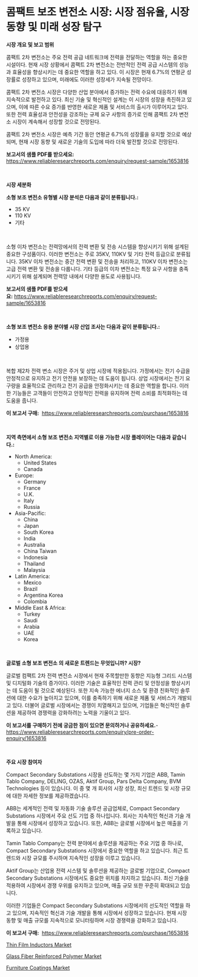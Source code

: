 <p><h1>콤팩트 보조 변전소 시장: 시장 점유율, 시장 동향 및 미래 성장 탐구</h1></p><p><strong>시장 개요 및 보고 범위</strong></p>
<p><p>콤팩트 2차 변전소는 주요 전력 공급 네트워크에 전력을 전달하는 역할을 하는 중요한 시설이다. 현재 시장 상황에서 콤팩트 2차 변전소는 전반적인 전력 공급 시스템의 성능과 효율성을 향상시키는 데 중요한 역할을 하고 있다. 이 시장은 현재 6.7%의 연평균 성장률로 성장하고 있으며, 미래에도 이러한 성장세가 지속될 전망이다. </p><p>콤팩트 2차 변전소 시장은 다양한 산업 분야에서 증가하는 전력 수요에 대응하기 위해 지속적으로 발전하고 있다. 최신 기술 및 혁신적인 설계는 이 시장의 성장을 촉진하고 있으며, 이에 따른 수요 증가를 반영한 새로운 제품 및 서비스의 출시가 이루어지고 있다. 또한 전력 효율성과 안전성을 강조하는 규제 요구 사항의 증가로 인해 콤팩트 2차 변전소 시장이 계속해서 성장할 것으로 전망된다.</p><p>콤팩트 2차 변전소 시장은 예측 기간 동안 연평균 6.7%의 성장률을 유지할 것으로 예상되며, 현재 시장 동향 및 새로운 기술의 도입에 따라 더욱 발전할 것으로 전망된다.</p></p>
<p><strong>보고서의 샘플 PDF를 받으세요:</strong> <a href="https://www.reliableresearchreports.com/enquiry/request-sample/1653816">https://www.reliableresearchreports.com/enquiry/request-sample/1653816</a></p>
<p>&nbsp;</p>
<p><strong>시장 세분화</strong></p>
<p><strong>소형 보조 변전소 유형별 시장 분석은 다음과 같이 분류됩니다.:</strong></p>
<p><ul><li>35 KV</li><li>110 KV</li><li>기타</li></ul></p>
<p>&nbsp;</p>
<p><p>소형 이차 변전소는 전력망에서의 전력 변환 및 전송 시스템을 향상시키기 위해 설계된 중요한 구성품이다. 이러한 변전소는 주로 35KV, 110KV 및 기타 전력 등급으로 분류됩니다. 35KV 이차 변전소는 중간 전력 변환 및 전송을 처리하고, 110KV 이차 변전소는 고급 전력 변환 및 전송을 다룹니다. 기타 등급의 이차 변전소는 특정 요구 사항을 충족시키기 위해 설계되며 전력망 내에서 다양한 용도로 사용됩니다.</p></p>
<p><strong>보고서의 샘플 PDF를 받으세요:</strong>&nbsp;<a href="https://www.reliableresearchreports.com/enquiry/request-sample/1653816">https://www.reliableresearchreports.com/enquiry/request-sample/1653816</a></p>
<p>&nbsp;</p>
<p><strong> 소형 보조 변전소 응용 분야별 시장 산업 조사는 다음과 같이 분류됩니다.:</strong></p>
<p><ul><li>가정용</li><li>상업용</li></ul></p>
<p>&nbsp;</p>
<p><p>복합 제2차 전력 변소 시장은 주거 및 상업 시장에 적용됩니다. 가정에서는 전기 수급을 안정적으로 유지하고 전기 안전을 보장하는 데 도움이 됩니다. 상업 시장에서는 전기 요구량을 효율적으로 관리하고 전기 공급을 안정화시키는 데 중요한 역할을 합니다. 이러한 기능들은 고객들이 안전하고 안정적인 전력을 유지하며 전력 소비를 최적화하는 데 도움을 줍니다.</p></p>
<p><strong>이 보고서 구매:</strong>&nbsp; <a href="https://www.reliableresearchreports.com/purchase/1653816">https://www.reliableresearchreports.com/purchase/1653816</a></p>
<p>&nbsp;</p>
<p><strong>지역 측면에서 소형 보조 변전소 지역별로 이용 가능한 시장 플레이어는 다음과 같습니다.:</strong></p>
<p><ul>
    <li>
        North America:
        <ul>
            <li>United States</li>
            <li>Canada</li>
        </ul>
    </li>
    <li>
        Europe:
        <ul>
            <li>Germany</li>
            <li>France</li>
            <li>U.K.</li>
            <li>Italy</li>
            <li>Russia</li>
        </ul>
    </li>
    <li>
        Asia-Pacific:
        <ul>
            <li>China</li>
            <li>Japan</li>
            <li>South Korea</li>
            <li>India</li>
            <li>Australia</li>
            <li>China Taiwan</li>
            <li>Indonesia</li>
            <li>Thailand</li>
            <li>Malaysia</li>
        </ul>
    </li>
    <li>
        Latin America:
        <ul>
            <li>Mexico</li>
            <li>Brazil</li>
            <li>Argentina Korea</li>
            <li>Colombia</li>
        </ul>
    </li>
    <li>
        Middle East & Africa:
        <ul>
            <li>Turkey</li>
            <li>Saudi</li>
            <li>Arabia</li>
            <li>UAE</li>
            <li>Korea</li>
        </ul>
    </li>
    </ul></p>
<p>&nbsp;</p>
<p><strong>글로벌 소형 보조 변전소 의 새로운 트렌드는 무엇입니까? 시장?</strong></p>
<p><p>글로벌 컴팩트 2차 전력 변전소 시장에서 현재 주목할만한 동향은 지능형 그리드 시스템 및 디지털화 기술의 증가이다. 이러한 기술은 효율적인 전력 관리 및 안정성을 향상시키는 데 도움이 될 것으로 예상된다. 또한 지속 가능한 에너지 소스 및 환경 친화적인 솔루션에 대한 수요가 높아지고 있으며, 이를 충족하기 위해 새로운 제품 및 서비스가 개발되고 있다. 더불어 글로벌 시장에서는 경쟁이 치열해지고 있으며, 기업들은 혁신적인 솔루션을 제공하여 경쟁력을 강화하려는 노력을 기울이고 있다.</p></p>
<p><strong>이 보고서를 구매하기 전에 궁금한 점이 있으면 문의하거나 공유하세요.</strong>- <a href="https://www.reliableresearchreports.com/enquiry/pre-order-enquiry/1653816">https://www.reliableresearchreports.com/enquiry/pre-order-enquiry/1653816</a></p>
<p>&nbsp;</p>
<p><strong>주요 시장 참여자</strong></p>
<p><p>Compact Secondary Substations 시장을 선도하는 몇 가지 기업은 ABB, Tamin Tablo Company, DELING, OZAS, Aktif Group, Pars Delta Company, BVM Technologies 등이 있습니다. 이 중 몇 개 회사의 시장 성장, 최신 트렌드 및 시장 규모에 대한 자세한 정보를 제공하겠습니다.</p><p>ABB는 세계적인 전력 및 자동화 기술 솔루션 공급업체로, Compact Secondary Substations 시장에서 주요 선도 기업 중 하나입니다. 회사는 지속적인 혁신과 기술 개발을 통해 시장에서 성장하고 있습니다. 또한, ABB는 글로벌 시장에서 높은 매출을 기록하고 있습니다.</p><p>Tamin Tablo Company는 전력 분야에서 솔루션을 제공하는 주요 기업 중 하나로, Compact Secondary Substations 시장에서 중요한 역할을 하고 있습니다. 최근 트렌드와 시장 규모를 주시하며 지속적인 성장을 이루고 있습니다.</p><p>Aktif Group는 산업용 전력 시스템 및 솔루션을 제공하는 글로벌 기업으로, Compact Secondary Substations 시장에서도 중요한 위치를 차지하고 있습니다. 최신 기술을 적용하여 시장에서 경쟁 우위를 유지하고 있으며, 매출 규모 또한 꾸준히 확대되고 있습니다.</p><p>이러한 기업들은 Compact Secondary Substations 시장에서의 선도적인 역할을 하고 있으며, 지속적인 혁신과 기술 개발을 통해 시장에서 성장하고 있습니다. 현재 시장 동향 및 매출 규모를 지속적으로 모니터링하며 시장 경쟁력을 강화하고 있습니다.</p></p>
<p><strong>이 보고서 구매:</strong>&nbsp;&nbsp;<a href="https://www.reliableresearchreports.com/purchase/1653816">https://www.reliableresearchreports.com/purchase/1653816</a></p>
<p><p><a href="https://github.com/PeterParrish5/Market-Research-Report-List-4/blob/main/thin-film-inductors-market.md">Thin Film Inductors Market</a></p><p><a href="https://changeable-paste-463.notion.site/Glass-Fiber-Reinforced-Polymer-Market-Size-Global-Industry-Overview-Market-Segmentation-and-Foreca-054a5a10be7044598cc003731b0c6593">Glass Fiber Reinforced Polymer Market</a></p><p><a href="https://fuschia-pecorino-a6d.notion.site/Furniture-Coatings-Market-Size-Evaluating-its-Market-Trends-Growth-and-Projections-2024-2031-8a105cbf87764e758d3bb98976562df7">Furniture Coatings Market</a></p></p>
